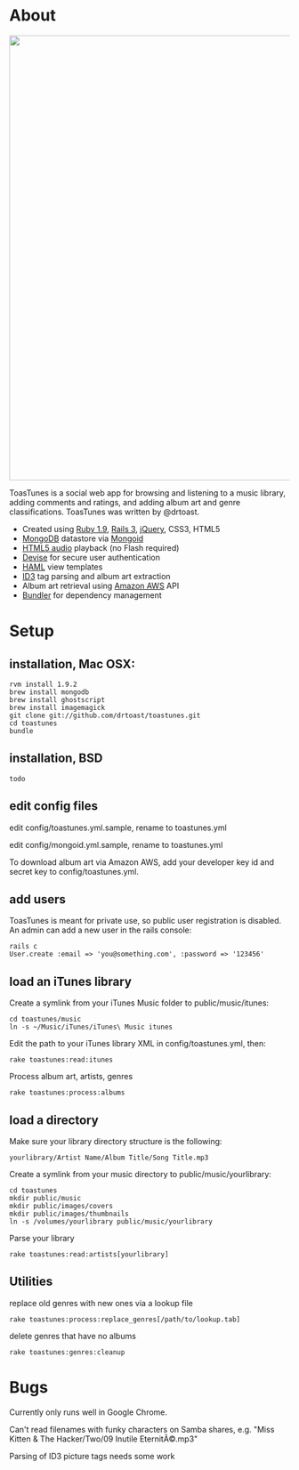 # About

<img width="800" src="http://music.drtoast.com/files/images/sc/toastunes_screenshot.png">

ToasTunes is a social web app for browsing and listening to a music library, adding comments and ratings, and adding album art and genre classifications. ToasTunes was written by @drtoast.

* Created using [Ruby 1.9](http://www.ruby-lang.org/), [Rails 3](http://rubyonrails.org/), [jQuery](http://jquery.com/), CSS3, HTML5
* [MongoDB](http://www.mongodb.org/) datastore via [Mongoid](http://mongoid.org)
* [HTML5 audio](http://diveintohtml5.org/) playback (no Flash required)
* [Devise](https://github.com/plataformatec/devise) for secure user authentication
* [HAML](http://haml-lang.com/) view templates
* [ID3](https://github.com/moumar/ruby-mp3info) tag parsing and album art extraction
* Album art retrieval using [Amazon AWS](http://aws.amazon.com/) API
* [Bundler](http://gembundler.com/) for dependency management

# Setup

## installation, Mac OSX:

    rvm install 1.9.2
    brew install mongodb
    brew install ghostscript
    brew install imagemagick
    git clone git://github.com/drtoast/toastunes.git
    cd toastunes
    bundle
    
## installation, BSD

    todo
    

## edit config files

edit config/toastunes.yml.sample, rename to toastunes.yml

edit config/mongoid.yml.sample, rename to toastunes.yml

To download album art via Amazon AWS, add your developer key id and secret key to config/toastunes.yml.

## add users

ToasTunes is meant for private use, so public user registration is disabled.  An admin can add a new user in the rails console:

    rails c
    User.create :email => 'you@something.com', :password => '123456'

## load an iTunes library

Create a symlink from your iTunes Music folder to public/music/itunes:

    cd toastunes/music
    ln -s ~/Music/iTunes/iTunes\ Music itunes

Edit the path to your iTunes library XML in config/toastunes.yml, then:

    rake toastunes:read:itunes
    
Process album art, artists, genres

    rake toastunes:process:albums

## load a directory

Make sure your library directory structure is the following:

    yourlibrary/Artist Name/Album Title/Song Title.mp3

Create a symlink from your music directory to public/music/yourlibrary:

    cd toastunes
    mkdir public/music
    mkdir public/images/covers
    mkdir public/images/thumbnails
    ln -s /volumes/yourlibrary public/music/yourlibrary

Parse your library

    rake toastunes:read:artists[yourlibrary]

## Utilities

replace old genres with new ones via a lookup file

    rake toastunes:process:replace_genres[/path/to/lookup.tab]

delete genres that have no albums

    rake toastunes:genres:cleanup

# Bugs

Currently only runs well in Google Chrome.

Can't read filenames with funky characters on Samba shares, e.g. "Miss Kitten & The Hacker/Two/09 Inutile EternitÃ©.mp3"

Parsing of ID3 picture tags needs some work
